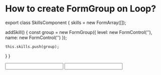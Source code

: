 # How to create FormGroup on Loop?

export class SkillsComponent {
  skills = new FormArray([]);

  addSkill() {
    const group = new FormGroup({
      level: new FormControl(''),
      name: new FormControl('')
    });

    this.skills.push(group);
  }
}

<div *ngFor="let skill of skills.controls;">
  <ng-container [formGroup]="skill">
    <input formControlName="level" />
    <input formControlName="name" />
  </ng-container>
</div>